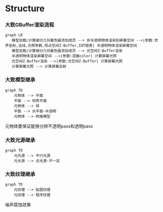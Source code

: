 # Structure
### 大致GBuffer渲染流程
```mermaid
graph LR
   模型加载/计算细分几何着色器添加成员 --> 非半透明物体渲染到屏幕空间 -->|参数:世界坐标,法线,光照参数,视点空间Z-Buffer,IOT链表| 半透明物体渲染屏幕空间
   模型加载/计算细分几何着色器添加成员 --> 光空间Z-Buffer渲染
   半透明物体渲染屏幕空间 -->|参数:混融color| 计算屏幕光照
   光空间Z-Buffer渲染 -->|参数:光空间Z-Buffer| 计算屏幕光照
   计算屏幕光照 --> 计算屏幕反射
```
### 大致模型继承
```mermaid
graph TD
	元物体 --> 平面
	平面 --> 材质平面
	元物体 --> 球
	平面 --> 水平面-半透明
	元物体 --> 网格模型
```
元物体要保证能够分辨不透明pass和透明pass
### 大致光源继承
```mermaid
graph TD
	元光源 --> 平行光源
	元光源 --> 点光源-不一定
```
### 大致纹理继承
```mermaid
graph TD
	元纹理 --> 贴图纹理
	元纹理 --> 程序纹理
```
噪声腐蚀效果